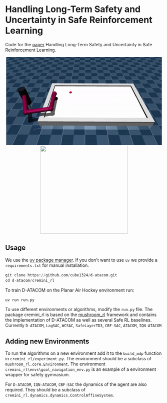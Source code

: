# Handling Long-Term Safety and Uncertainty in Safe Reinforcement Learning

Code for the [paper](https://arxiv.org/abs/2409.12045) Handling Long-Term Safety and Uncertainty in Safe Reinforcement Learning. 

<p align="center">
<img src=figs/air_hockey.gif height="280">
<img src=figs/fvf.gif height="280" width="280">
</p>

## Usage
We use the [uv package manager](https://docs.astral.sh/uv/getting-started/installation/). If you don't want to use `uv` we provide a `requirements.txt` for manual installation. 
```python
git clone https://github.com/cube1324/d-atacom.git
cd d-atacom/cremini_rl
```
To train D-ATACOM on the Planar Air Hockey environment run:
```python
uv run run.py
```
To use different environments or algorithms, modify the `run.py` file. 
The package cremini_rl is based on the [mushroom_rl](https://github.com/MushroomRL/mushroom-rl) framework and contains the implementation of D-ATACOM as well as several Safe RL baselines. 
Currently `D-ATACOM`, `LagSAC`, `WCSAC`, `SafeLayerTD3`, `CBF-SAC`, `ATACOM`, `IQN-ATACOM`
## Adding new Environments
To run the algorithms on a new environment add it to the `build_mdp` function in `cremini_rl/experiment.py`. 
The environment should be a subclass of `mushroom_rl.core.Environment`. The environment `cremini_rl\envs\goal_navigation_env.py` is an example of a environment wrapper for safety gymnasium.

For `D-ATACOM`, `IQN-ATACOM`, `CBF-SAC` the dynamics of the agent are also required. They should be a subclass of `cremini_rl.dynamics.dynamics.ControlAffineSystem`.  



